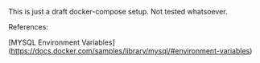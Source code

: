 This is just a draft docker-compose setup. Not tested whatsoever.

References:

[MYSQL Environment Variables] (https://docs.docker.com/samples/library/mysql/#environment-variables)
